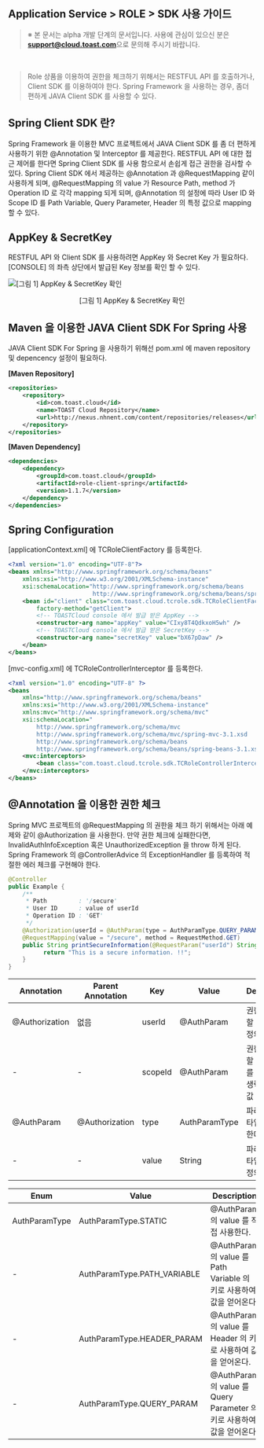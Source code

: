 ## Application Service > ROLE > SDK 사용 가이드

> ※ 본 문서는 alpha 개발 단계의 문서입니다.
> 사용에 관심이 있으신 분은 **support@cloud.toast.com**으로 문의해 주시기 바랍니다.

<br/>

> Role 상품을 이용하여 권한을 체크하기 위해서는
> RESTFUL API 를 호출하거나, Client SDK 를 이용하여야 한다.
> Spring Framework 을 사용하는 경우, 좀더 편하게 JAVA Client SDK 를 사용할 수 있다.

## Spring Client SDK 란?

Spring Framework 을 이용한 MVC 프로젝트에서
JAVA Client SDK 를 좀 더 편하게 사용하기 위한 @Annotation 및 Interceptor 를 제공한다.
RESTFUL API 에 대한 접근 제어를 한다면 Spring Client SDK 를 사용 함으로서 손쉽게 접근 권한을 검사할 수 있다.
Spring Client SDK 에서 제공하는 @Annotation 과 @RequestMapping 같이 사용하게 되며,
@RequestMapping 의 value 가 Resource Path, method 가 Operation ID 로 각각 mapping 되게 되며,
@Annotation 의 설정에 따라 User ID 와 Scope ID 를 Path Variable, Query Parameter, Header 의 특정 값으로 mapping 할 수 있다.

## AppKey & SecretKey

RESTFUL API 와 Client SDK 를 사용하려면 AppKey 와 Secret Key 가 필요하다.
[CONSOLE] 의 좌측 상단에서 발급된 Key 정보를 확인 할 수 있다.

![[그림 1] AppKey & SecretKey 확인](http://static.toastoven.net/prod_role/role_40.png)
<center>[그림 1] AppKey & SecretKey 확인</center>

## Maven 을 이용한 JAVA Client SDK For Spring 사용

JAVA Client SDK For Spring 을 사용하기 위해선 pom.xml 에 maven repository 및 depencency 설정이 필요하다.

**[Maven Repository]**

```xml
<repositories>
	<repository>
		<id>com.toast.cloud</id>
		<name>TOAST Cloud Repository</name>
		<url>http://nexus.nhnent.com/content/repositories/releases</url>
	</repository>
</repositories>
```

**[Maven Dependency]**

```xml
<dependencies>
	<dependency>
		<groupId>com.toast.cloud</groupId>
		<artifactId>role-client-spring</artifactId>
		<version>1.1.7</version>
	</dependency>
</dependencies>
```

## Spring Configuration

[applicationContext.xml] 에 TCRoleClientFactory 를 등록한다.

```xml
<?xml version="1.0" encoding="UTF-8"?>
<beans xmlns="http://www.springframework.org/schema/beans"
	xmlns:xsi="http://www.w3.org/2001/XMLSchema-instance"
	xsi:schemaLocation="http://www.springframework.org/schema/beans
                        http://www.springframework.org/schema/beans/spring-beans-3.0.xsd">
	<bean id="client" class="com.toast.cloud.tcrole.sdk.TCRoleClientFactory"
		factory-method="getClient">
		<!-- TOASTCloud console 에서 발급 받은 AppKey -->
		<constructor-arg name="appKey" value="CIxy8T4QdkxoH5wh" />
		<!-- TOASTCloud console 에서 발급 받은 SecretKey -->
		<constructor-arg name="secretKey" value="bX67pDaw" />
	</bean>
</beans>
```

[mvc-config.xml] 에 TCRoleControllerInterceptor 를 등록한다.

```xml
<?xml version="1.0" encoding="UTF-8" ?>
<beans
	xmlns="http://www.springframework.org/schema/beans"
	xmlns:xsi="http://www.w3.org/2001/XMLSchema-instance"
	xmlns:mvc="http://www.springframework.org/schema/mvc"
	xsi:schemaLocation="
		http://www.springframework.org/schema/mvc
		http://www.springframework.org/schema/mvc/spring-mvc-3.1.xsd
		http://www.springframework.org/schema/beans
		http://www.springframework.org/schema/beans/spring-beans-3.1.xsd">
	<mvc:interceptors>
		<bean class="com.toast.cloud.tcrole.sdk.TCRoleControllerInterceptor" />
	</mvc:interceptors>
</beans>
```

## @Annotation 을 이용한 권한 체크

Spring MVC 프로젝트의 @RequestMapping 의 권한을 체크 하기 위해서는 아래 예제와 같이 @Authorization 을 사용한다.
만약 권한 체크에 실패한다면, InvalidAuthInfoException 혹은 UnauthorizedException 을 throw 하게 된다.
Spring Framework 의 @ControllerAdvice 의 ExceptionHandler 를 등록하여 적절한 에러 체크를 구현해야 한다.

```java
@Controller
public Example {
    /**
     * Path         : '/secure'
     * User ID      : value of userId
     * Operation ID : 'GET'
     */
    @Authorization(userId = @AuthParam(type = AuthParamType.QUERY_PARAM, value = "userId"))
    @RequestMapping(value = "/secure", method = RequestMethod.GET)
    public String printSecureInformation(@RequestParam("userId") String userId) {
          return "This is a secure information. !!";
    }
}
```

|Annotation|	Parent Annotation|	Key|	Value|	Description|	Required|
|---|---|---|---|---|---|
|@Authorization|	없음|	userId|	@AuthParam|	권한 체크를 할 User ID를 정의한다.|	Yes|
|-|-|scopeId|	@AuthParam|	권한 체크를 할 Scope ID를 정의한다. 생략 시 기본값 ALL|	No|
|@AuthParam|	@Authorization|	type|	AuthParamType|	파라미터의 타입을 정의한다.|	Yes|
|-|-|value|	String|	파라미터의 타입의 값을 정의한다.|	No|

|Enum|	Value|	Description|
|---|---|---|
|AuthParamType|	AuthParamType.STATIC|	@AuthParam 의 value 를 직접 사용한다.|
|-|AuthParamType.PATH_VARIABLE|	@AuthParam 의 value 를 Path Variable 의 키로 사용하여 값을 얻어온다.|
|-|AuthParamType.HEADER_PARAM|	@AuthParam 의 value 를 Header 의 키로 사용하여 값을 얻어온다.|
|-|AuthParamType.QUERY_PARAM|	@AuthParam 의 value 를 Query Parameter 의 키로 사용하여 값을 얻어온다.|
